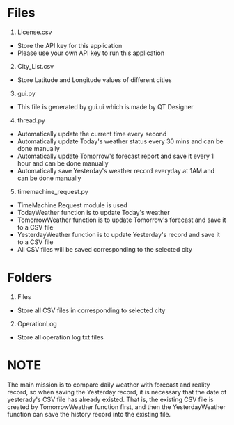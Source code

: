 # Files
1. License.csv
  - Store the API key for this application
  - Please use your own API key to run this application

2. City_List.csv
  - Store Latitude and Longitude values of different cities
  
3. gui.py
  - This file is generated by gui.ui which is made by QT Designer
  
4. thread.py
  - Automatically update the current time every second
  - Automatically update Today's weather status every 30 mins and can be done manually
  - Automatically update Tomorrow's forecast report and save it every 1 hour and can be done manually
  - Automatically save Yesterday's weather record everyday at 1AM and can be done manually

5. timemachine_request.py
  - TimeMachine Request module is used
  - TodayWeather function is to update Today's weather
  - TomorrowWeather function is to update Tomorrow's forecast and save it to a CSV file
  - YesterdayWeather function is to update Yesterday's record and save it to a CSV file
  - All CSV files will be saved corresponding to the selected city

# Folders
1. Files
  - Store all CSV files in corresponding to selected city

2. OperationLog
  - Store all operation log txt files
  
# NOTE
The main mission is to compare daily weather with forecast and reality record, so when saving the Yesterday record, it is necessary that the date of yesterady's CSV file has already existed. That is, the existing CSV file is created by TomorrowWeather function first, and then the YesterdayWeather function can save the history record into the existing file.
